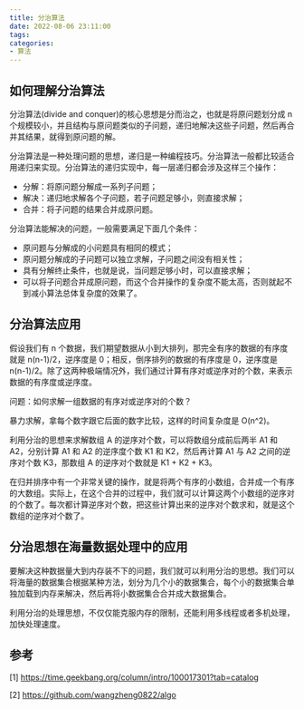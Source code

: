 ```yaml
---
title: 分治算法
date: 2022-08-06 23:11:00
tags:
categories:
- 算法
---
```


## 如何理解分治算法
分治算法(divide and conquer)的核心思想是分而治之，也就是将原问题划分成 n 个规模较小，并且结构与原问题类似的子问题，递归地解决这些子问题，然后再合并其结果，就得到原问题的解。

分治算法是一种处理问题的思想，递归是一种编程技巧。分治算法一般都比较适合用递归来实现。分治算法的递归实现中，每一层递归都会涉及这样三个操作：
- 分解：将原问题分解成一系列子问题；
- 解决：递归地求解各个子问题，若子问题足够小，则直接求解；
- 合并：将子问题的结果合并成原问题。

分治算法能解决的问题，一般需要满足下面几个条件：
- 原问题与分解成的小问题具有相同的模式；
- 原问题分解成的子问题可以独立求解，子问题之间没有相关性；
- 具有分解终止条件，也就是说，当问题足够小时，可以直接求解；
- 可以将子问题合并成原问题，而这个合并操作的复杂度不能太高，否则就起不到减小算法总体复杂度的效果了。

## 分治算法应用
假设我们有 n 个数据，我们期望数据从小到大排列，那完全有序的数据的有序度就是 n(n-1)/2，逆序度是 0；相反，倒序排列的数据的有序度是 0，逆序度是 n(n-1)/2。除了这两种极端情况外，我们通过计算有序对或逆序对的个数，来表示数据的有序度或逆序度。

问题：如何求解一组数据的有序对或逆序对的个数？

暴力求解，拿每个数字跟它后面的数字比较，这样的时间复杂度是 O(n^2)。

利用分治的思想来求解数组 A 的逆序对个数，可以将数组分成前后两半 A1 和 A2，分别计算 A1 和 A2 的逆序度个数 K1 和 K2，然后再计算 A1 与 A2 之间的逆序对个数 K3，那数组 A 的逆序对个数就是 K1 + K2 + K3。

在归并排序中有一个非常关键的操作，就是将两个有序的小数组，合并成一个有序的大数组。实际上，在这个合并的过程中，我们就可以计算这两个小数组的逆序对的个数了。每次都计算逆序对个数，把这些计算出来的逆序对个数求和，就是这个数组的逆序对个数了。

## 分治思想在海量数据处理中的应用
要解决这种数据量大到内存装不下的问题，我们就可以利用分治的思想。我们可以将海量的数据集合根据某种方法，划分为几个小的数据集合，每个小的数据集合单独加载到内存来解决，然后再将小数据集合合并成大数据集合。

利用分治的处理思想，不仅仅能克服内存的限制，还能利用多线程或者多机处理，加快处理速度。


## 参考
[1] https://time.geekbang.org/column/intro/100017301?tab=catalog

[2] https://github.com/wangzheng0822/algo